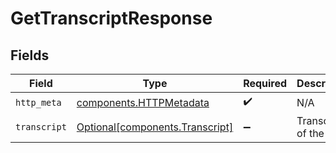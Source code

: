 # GetTranscriptResponse


## Fields

| Field                                                                    | Type                                                                     | Required                                                                 | Description                                                              |
| ------------------------------------------------------------------------ | ------------------------------------------------------------------------ | ------------------------------------------------------------------------ | ------------------------------------------------------------------------ |
| `http_meta`                                                              | [components.HTTPMetadata](../../models/components/httpmetadata.md)       | :heavy_check_mark:                                                       | N/A                                                                      |
| `transcript`                                                             | [Optional[components.Transcript]](../../models/components/transcript.md) | :heavy_minus_sign:                                                       | Transcript of the call.                                                  |